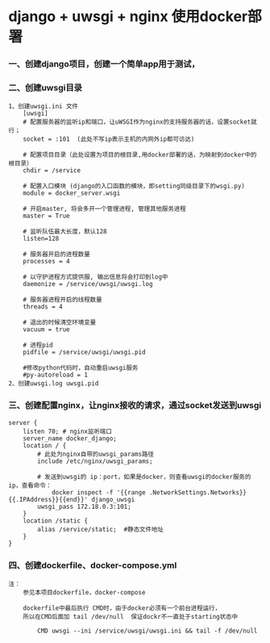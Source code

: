 # django + uwsgi + nginx 使用docker部署

### 一、创建django项目，创建一个简单app用于测试，

### 二、创建uwsgi目录
    1、创建uwsgi.ini 文件
        [uwsgi]
        # 配置服务器的监听ip和端口，让uWSGI作为nginx的支持服务器的话，设置socket就行；
        socket = :101  (此处不写ip表示主机的内网外ip都可访达)

        # 配置项目目录（此处设置为项目的根目录,用docker部署的话，为映射到docker中的根目录）
        chdir = /service

        # 配置入口模块 (django的入口函数的模块，即setting同级目录下的wsgi.py)
        module = docker_server.wsgi
         
        # 开启master, 将会多开一个管理进程, 管理其他服务进程
        master = True
         
        # 监听队伍最大长度，默认128
        listen=128
         
        # 服务器开启的进程数量
        processes = 4
         
        # 以守护进程方式提供服, 输出信息将会打印到log中
        daemonize = /service/uwsgi/uwsgi.log
         
        # 服务器进程开启的线程数量
        threads = 4
         
        # 退出的时候清空环境变量
        vacuum = true
        
        # 进程pid
        pidfile = /service/uwsgi/uwsgi.pid
         
        #修改python代码时，自动重启uwsgi服务
        #py-autoreload = 1
    2、创建uwsgi.log uwsgi.pid 

### 三、创建配置nginx，让nginx接收的请求，通过socket发送到uwsgi
    server {
        listen 70; # nginx监听端口
        server_name docker_django; 
        location / {
            # 此处为nginx自带的uwsgi_params路径
            include /etc/nginx/uwsgi_params; 

            # 发送到uwsgi的 ip：port，如果是docker，则查看uwsgi的docker服务的ip，查看命令：
                docker inspect -f '{{range .NetworkSettings.Networks}}{{.IPAddress}}{{end}}' django_uwsgi
            uwsgi_pass 172.18.0.3:101;  
        }
        location /static {
            alias /service/static;  #静态文件地址
        }
    }

### 四、创建dockerfile、docker-compose.yml 
    注：
        参见本项目dockerfile，docker-compose

        dockerfile中最后执行 CMD时，由于docker必须有一个前台进程运行，
        所以在CMD后面加 tail /dev/null  保证dockr不一直处于starting状态中
            
            CMD uwsgi --ini /service/uwsgi/uwsgi.ini && tail -f /dev/null 





        

    

    

    
        